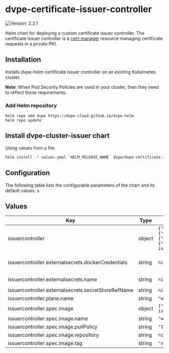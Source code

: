 # dvpe-certificate-issuer-controller

![Version: 2.2.1](https://img.shields.io/badge/Version-2.2.1-informational?style=flat-square)

Helm chart for deploying a custom certificate issuer controller. The certificate issuer controller is a [cert-manager](https://cert-manager.io/docs/) resource managing certificate requests in a private PKI.

## Installation
Installs dvpe-helm certificate issuer controller on an existing Kubernetes cluster.

**Note**: When Pod Security Policies are used in your cluster, then they need to reflect those requirements.

### Add Helm repository

```shell
helm repo add dvpe https://dvpe-cloud.github.io/dvpe-helm
helm repo update
```

## Install dvpe-cluster-issuer chart

Using values from a file:

```bash
helm install -f values.ymal `HELM_RELEASE_NAME` dvpe/dvpe-certificate-issuer-controller
```

## Configuration

The following table lists the configurable parameters of the chart and its default values.
s
## Values

| Key | Type | Default | Description |
|-----|------|---------|-------------|
| issuercontroller | object | `{"externalsecrets":{"dockerCredentials":null,"name":null,"secretStoreRefName":null},"plane":{"name":"wadtfy-cert-issuer-controller-system"},"spec":{"image":{"name":"wadtfy-issuer","pullPolicy":"IfNotPresent","repository":null,"tag":"v1.2.0"}}}` | -----------------------------# |
| issuercontroller.externalsecrets.dockerCredentials | string | `nil` | The name of the external secret key containing the docker credentials for this deployment (earlier: `issuercontroller.externalsecrets.name`) |
| issuercontroller.externalsecrets.name | string | `nil` | DEPRECATED; rename to `issuercontroller.externalsecrets.dockerCredentials` |
| issuercontroller.externalsecrets.secretStoreRefName | string | `nil` | Name of the External Secret's Secret Store to use |
| issuercontroller.plane.name | string | `"wadtfy-cert-issuer-controller-system"` | Name of the Controller Plane |
| issuercontroller.spec.image | object | `{"name":"wadtfy-issuer","pullPolicy":"IfNotPresent","repository":null,"tag":"v1.2.0"}` | Name of issuer-controller deployment image |
| issuercontroller.spec.image.name | string | `"wadtfy-issuer"` | The image name to use. |
| issuercontroller.spec.image.pullPolicy | string | `"IfNotPresent"` | The default rule for downloading images. |
| issuercontroller.spec.image.repository | string | `nil` | The docker repository to pull the service image from. |
| issuercontroller.spec.image.tag | string | `"v1.2.0"` | The image version to use. |
